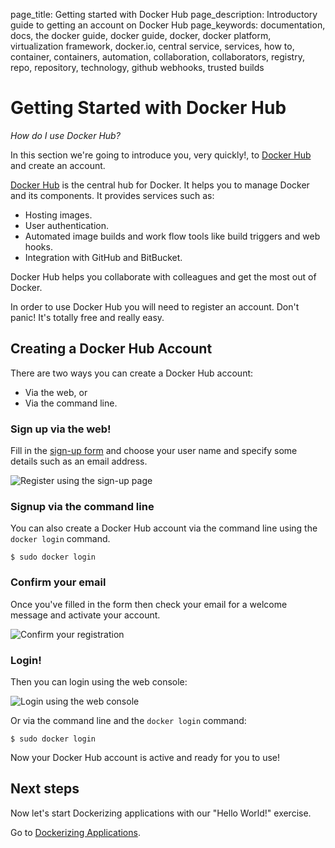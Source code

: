 page_title: Getting started with Docker Hub
page_description: Introductory guide to getting an account on Docker Hub
page_keywords: documentation, docs, the docker guide, docker guide, docker, docker platform, virtualization framework, docker.io, central service, services, how to, container, containers, automation, collaboration, collaborators, registry, repo, repository, technology, github webhooks, trusted builds

# Getting Started with Docker Hub

*How do I use Docker Hub?*

In this section we're going to introduce you, very quickly!, to
[Docker Hub](https://hub.docker.com) and create an account.

[Docker Hub](https://hub.docker.com) is the central hub for Docker. It
helps you to manage Docker and its components. It provides services such
as:

* Hosting images.
* User authentication.
* Automated image builds and work flow tools like build triggers and web
  hooks.
* Integration with GitHub and BitBucket.

Docker Hub helps you collaborate with colleagues and get the most out of
Docker.

In order to use Docker Hub you will need to register an account. Don't
panic! It's totally free and really easy.

## Creating a Docker Hub Account

There are two ways you can create a Docker Hub account:

* Via the web, or
* Via the command line.

### Sign up via the web!

Fill in the [sign-up form](https://www.docker.io/account/signup/) and
choose your user name and specify some details such as an email address.

![Register using the sign-up page](/userguide/register-web.png)

### Signup via the command line

You can also create a Docker Hub account via the command line using the
`docker login` command.

    $ sudo docker login

### Confirm your email

Once you've filled in the form then check your email for a welcome
message and activate your account.

![Confirm your registration](/userguide/register-confirm.png)

### Login!

Then you can login using the web console:

![Login using the web console](/userguide/login-web.png)

Or via the command line and the `docker login` command:

    $ sudo docker login

Now your Docker Hub account is active and ready for you to use!

##  Next steps

Now let's start Dockerizing applications with our "Hello World!" exercise.

Go to [Dockerizing Applications](/userguide/dockerizing).


